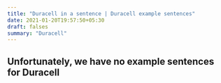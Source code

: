 ```yaml
---
title: "Duracell in a sentence | Duracell example sentences"
date: 2021-01-20T19:57:50+05:30
draft: falses
summary: "Duracell"
---
```

## Unfortunately, we have no example sentences for Duracell                 
